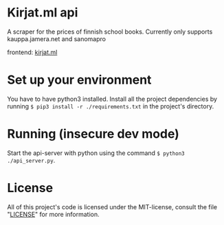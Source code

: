 # Kirjat.ml api
 
A scraper for the prices of finnish school books.
Currently only supports kauppa.jamera.net and sanomapro

frontend: [kirjat.ml](https://kirjat.ml)

# Set up your environment
You have to have python3 installed.
Install all the project dependencies by running
```$ pip3 install -r ./requirements.txt```
in the project's directory.
# Running (insecure dev mode)
Start the api-server with python using the command 
```$ python3 ./api_server.py```.

# License
All of this project's code is licensed under the MIT-license, consult the file "[LICENSE](LICENSE)" for more information.

